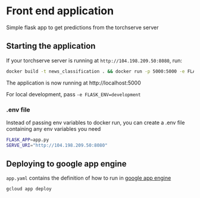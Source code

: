 # Front end application
Simple flask app to get predictions from the torchserve server

## Starting the application
If your torchserve server is running at `http://104.198.209.50:8080`, run:
```bash
docker build -t news_classification . && docker run -p 5000:5000 -e FLASK_APP=main.py -e SERVE_URI="http://104.198.209.50:8080" news_classification
```
The application is now running at http://localhost:5000

For local development, pass `-e FLASK_ENV=development`
### .env file
Instead of passing env variables to docker run, you can create a .env file containing any env variables you need
```bash
FLASK_APP=app.py
SERVE_URI="http://104.198.209.50:8080"
```
## Deploying to google app engine
`app.yaml` contains the definition of how to run in [google app engine](https://cloud.google.com/appengine/docs/standard/python3/building-app)
```bash
gcloud app deploy
```
